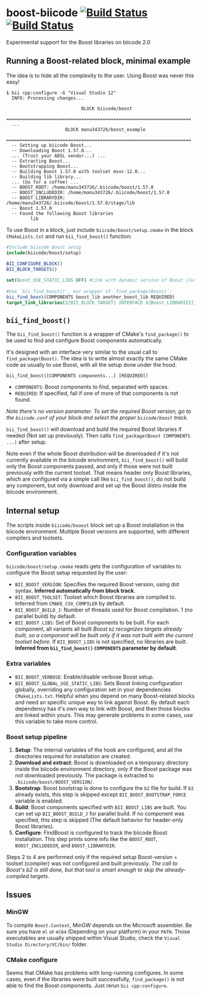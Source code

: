 boost-biicode [![Build Status](https://travis-ci.org/Manu343726/boost-biicode.svg?branch=master)](https://travis-ci.org/Manu343726/boost-biicode) [![Build Status](https://webapi.biicode.com/v1/badges/biicode/biicode/boost/master)](https://www.biicode.com/biicode/boost) 
=============

Experimental support for the Boost libraries on biicode 2.0

Running a Boost-related block, minimal example
----------------------------------------------

The idea is to hide all the complexity to the user. Using Boost was never this easy!


    $ bii cpp:configure -G "Visual Studio 12"
      INFO: Processing changes...

                                BLOCK biicode/boost
      =====================================================================
      ...
                          BLOCK manu343726/boost_example
      =====================================================================
      -- Setting up biicode Boost...
      -- Downloading Boost 1.57.0...
      ... (Trust your ADSL vendor...) ...
      -- Extracting Boost...
      -- Bootstrapping Boost...
      -- Building Boost 1.57.0 with toolset msvc-12.0...
      -- Building lib library...
      ... (Go for a coffee) ...
      -- BOOST_ROOT: /home/manu343726/.biicode/boost/1.57.0
      -- BOOST_INCLUDEDIR: /home/manu343726/.biicode/boost/1.57.0
      -- BOOST_LIBRARYDIR: /home/manu343726/.biicode/boost/1.57.0/stage/lib
      -- Boost 1.57.0
      -- Found the following Boost libraries
             lib

To use Boost in a block, just include `biicode/boost/setup.cmake` in the block `CMakeLists.txt` and run `bii_find_boost()` function:

``` cmake
#Include biicode Boost setup
include(biicode/boost/setup)
    
BII_CONFIGURE_BLOCK()
BII_BLOCK_TARGETS()

set(Boost_USE_STATIC_LIBS OFF) #Link with dynamic version of Boost (Just an example, use whatever you need)
    
#Use `bii_find_boost()`, our wrapper of `find_package(Boost)`:
bii_find_boost(COMPONENTS boost_lib another_boost_lib REQUIRED)
target_link_libraries(${BII_BLOCK_TARGET} INTERFACE ${Boost_LIBRARIES})
```

`bii_find_boost()`
------------------

The `bii_find_boost()` function is a wrapper of CMake's `find_package()` to be used to find and configure Boost components automatically.  

It's designed with an interface very similar to the usual call to `find_package(Boost)`. The idea is to write almost exactly the same CMake code as usually to use Boost, with all the setup done under the hood. 

    bii_find_boost([COMPONENTS components...] [REQUIRED])

 - `COMPONENTS`: Boost components to find, separated with spaces.
 - `REQUIRED`: If specified, fail if one of more of that components is not found.

 *Note there's no version parameter. To set the required Boost version, go to the `biicode.conf` of your block and select the proper `biicode/boost` track.*

`bii_find_boost()` will download and build the required Boost libraries if needed (Not set up previously). Then calls `find_package(Boost COMPONENTS ...)` after setup.

Note even if the whole Boost distribution will be downloaded if it's not currently available in the biicode environment, `bii_find_boost()` will build only the Boost components passed, and only if those were not built previously with the current toolset. That means header only Boost libraries, which are configured via a simple call like `bii_find_boost()`, do not build any component, but only download and set up the Boost distro inside the biicode environment.

Internal setup
--------------

The scripts inside `biicode/booost` block set up a Boost installation in the biicode environment. Multiple Boost versions are supported, with different compilers and toolsets.

### Configuration variables

`biicode/boost/setup.cmake` reads gets the configuration of variables to configure the Boost setup requested by the user:

- `BII_BOOST_VERSION`: Specifies the required Boost version, using dot syntax. **Inferred automatically from block track**.
- `BII_BOOST_TOOLSET`: Toolset which Boost libraries are compiled to. Inferred from `CMAKE_CXX_COMPILER` by default.
- `BII_BOOST_BUILD_J`: Number of threads used for Boost compilation. 1 (no parallel build) by default.
- `BII_BOOST_LIBS`: Set of Boost components to be built. For each component, all variants all built *Boost `b2` recognizes targets already built, so a component will be built only if it was not built with the current toolset before*. If `BII_BOOST_LIBS`  is not specified, no libraries are built. **Inferred from `bii_find_boost()` `COMPONENTS` parameter by default**.

### Extra variables

- `BII_BOOST_VERBOSE`: Enable/disable verbose Boost setup.
- `BII_BOOST_GLOBAL_USE_STATIC_LIBS`: Sets Boost linking configuration globally, overriding any configuration set in your dependencies `CMakeLists.txt`. Helpful when you depend on many Boost-related blocks and need an specific unique way to link against Boost. By default each dependency has it's own way to link with Boost, and then those blocks are linked within yours. This may generate problems in some cases, use this variable to take more control.

### Boost setup pipeline

1. **Setup**: The internal variables of the hook are configured, and all the directories required for installation are created.
2. **Download and extract**: Boost is downloaded on a temporary directory inside the biicode environment directory, only if the Boost package was not downloaded previously. The package is extracted to `.biicode/boost/BOOST_VERSION/`.
3. **Bootstrap**: Boost bootstrap is done to configure the `b2` file for build. If `b2` already exists, this step is skipped except `BII_BOOST_BOOTSTRAP_FORCE` variable is enabled.
4. **Build**: Boost components specified with `BII_BOOST_LIBS` are built. You can set up `BII_BOOST_BUILD_J` for parallel build. If no component was specified, this step is skipped (The default behavior for header-only Boost libraries).
5. **Configure**: FindBoost is configured to track the biicode Boost installation. This step prints some info like the `BOOST_ROOT`, `BOOST_INCLUDEDIR`, and `BOOST_LIBRARYDIR`.

Steps 2 to 4 are performed only if the required setup Boost-version + toolset (compiler) was not configured and built previously. *The call to Boost's b2 is still done, but that tool is smart enough to skip the already-compiled targets*.
 
Issues
------

### MinGW

To compile `Boost.Context`, MinGW depends on the Microsoft assembler. Be sure you have `ml` or `ml64` (Depending on your platform) in your `PATH`. Those executables are usually shipped within Visual Studio, check the `Visual Studio Directory/VC/bin/` folder.

### CMake configure

Seems that CMake has problems with long-running configures. In some cases, even if the libraries were built successfully, `find_package()` is not able to find the Boost components. Just rerun `bii cpp:configure`.
